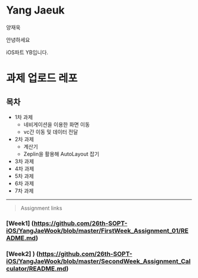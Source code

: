 # Yang Jaeuk
양재욱

안녕하세요

iOS파트 YB입니다.

# 과제 업로드 레포

## 목차

+ 1차 과제
  + 네비게이션을 이용한 화면 이동
  + vc간 이동 및 데이터 전달
+ 2차 과제
  + 계산기
  + Zeplin을 활용해 AutoLayout 잡기
+ 3차 과제 
+ 4차 과제
+ 5차 과제
+ 6차 과제
+ 7차 과제
<hr/>

> Assignment links

### [Week1] (https://github.com/26th-SOPT-iOS/YangJaeWook/blob/master/FirstWeek_Assignment_01/README.md)

### [Week2] ) (https://github.com/26th-SOPT-iOS/YangJaeWook/blob/master/SecondWeek_Assignment_Calculator/README.md)

